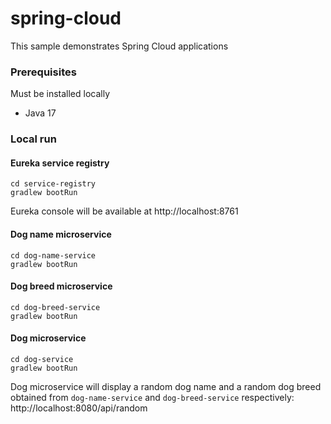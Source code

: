# spring-cloud

This sample demonstrates Spring Cloud applications

### Prerequisites

Must be installed locally

* Java 17

### Local run

#### Eureka service registry

```
cd service-registry
gradlew bootRun
```

Eureka console will be available at http://localhost:8761

#### Dog name microservice

```
cd dog-name-service
gradlew bootRun
```

#### Dog breed microservice

```
cd dog-breed-service
gradlew bootRun
```

#### Dog microservice

```
cd dog-service
gradlew bootRun
```

Dog microservice will display a random dog name and a random dog breed obtained from `dog-name-service` and `dog-breed-service` respectively:
http://localhost:8080/api/random